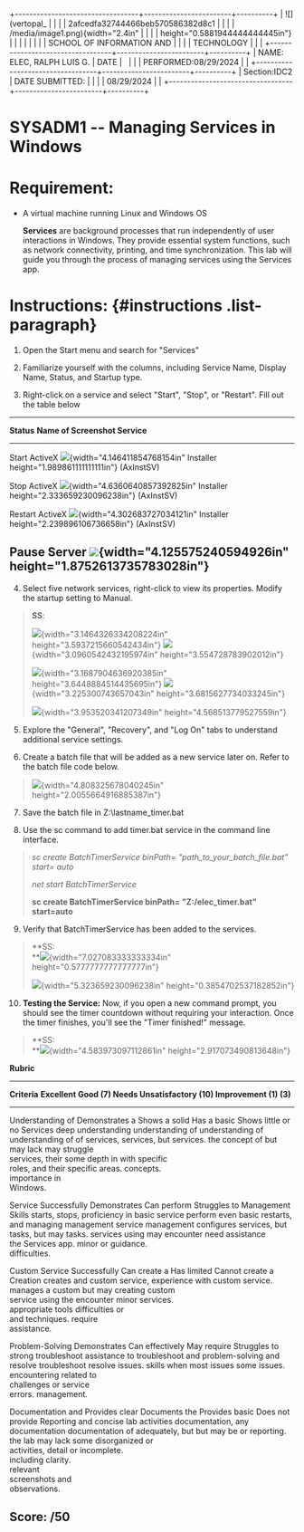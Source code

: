 +----------------------------------+------------------------+----------+
| ![](vertopal_                    |                        |          |
| 2afcedfa32744466beb570586382d8c1 |                        |          |
| /media/image1.png){width="2.4in" |                        |          |
| height="0.5881944444444445in"}   |                        |          |
|                                  |                        |          |
| SCHOOL OF INFORMATION AND        |                        |          |
| TECHNOLOGY                       |                        |          |
+----------------------------------+------------------------+----------+
| NAME: ELEC, RALPH LUIS G.        | DATE                   |          |
|                                  | PERFORMED:08/29/2024   |          |
+----------------------------------+------------------------+----------+
| Section:IDC2                     | DATE SUBMITTED:        |          |
|                                  | 08/29/2024             |          |
+----------------------------------+------------------------+----------+

# SYSADM1 -- Managing Services in Windows

# Requirement: 

-   A virtual machine running Linux and Windows OS

    **Services** are background processes that run independently of user
    interactions in Windows. They provide essential system functions,
    such as network connectivity, printing, and time synchronization.
    This lab will guide you through the process of managing services
    using the Services app.

# Instructions:  {#instructions .list-paragraph}

1.  Open the Start menu and search for \"Services\"

2.  Familiarize yourself with the columns, including Service Name,
    Display Name, Status, and Startup type.

3.  Right-click on a service and select \"Start\", \"Stop\", or
    \"Restart\". Fill out the table below

  ------------------------------------------------------------------------------------------------------------------------
  **Status**   **Name of    **Screenshot**
               Service**    
  ------------ ------------ ----------------------------------------------------------------------------------------------
  Start        ActiveX      ![](vertopal_2afcedfa32744466beb570586382d8c1/media/image2.png){width="4.146411854768154in"
               Installer    height="1.989861111111111in"}
               (AxInstSV)   

  Stop         ActiveX      ![](vertopal_2afcedfa32744466beb570586382d8c1/media/image3.png){width="4.6360640857392825in"
               Installer    height="2.333659230096238in"}
               (AxInstSV)   

  Restart      ActiveX      ![](vertopal_2afcedfa32744466beb570586382d8c1/media/image4.png){width="4.302683727034121in"
               Installer    height="2.239896106736658in"}
               (AxInstSV)   

  Pause        Server       ![](vertopal_2afcedfa32744466beb570586382d8c1/media/image5.png){width="4.125575240594926in"
                            height="1.8752613735783028in"}
  ------------------------------------------------------------------------------------------------------------------------

4.  Select five network services, right-click to view its properties.
    Modify the startup setting to Manual.

> **SS**:
>
> ![](vertopal_2afcedfa32744466beb570586382d8c1/media/image6.png){width="3.1464326334208224in"
> height="3.5937215660542434in"}
> ![](vertopal_2afcedfa32744466beb570586382d8c1/media/image7.png){width="3.0960542432195974in"
> height="3.554728783902012in"}
>
> ![](vertopal_2afcedfa32744466beb570586382d8c1/media/image8.png){width="3.1687904636920385in"
> height="3.6448884514435695in"}
> ![](vertopal_2afcedfa32744466beb570586382d8c1/media/image9.png){width="3.225300743657043in"
> height="3.6815627734033245in"}
>
> ![](vertopal_2afcedfa32744466beb570586382d8c1/media/image10.png){width="3.953520341207349in"
> height="4.568513779527559in"}

5.  Explore the \"General\", \"Recovery\", and \"Log On\" tabs to
    understand additional service settings.

6.  Create a batch file that will be added as a new service later on.
    Refer to the batch file code below.

> ![](vertopal_2afcedfa32744466beb570586382d8c1/media/image11.png){width="4.808325678040245in"
> height="2.0055664916885387in"}

7.  Save the batch file in Z:\\lastname_timer.bat

8.  Use the sc command to add timer.bat service in the command line
    interface.

> *sc create BatchTimerService binPath= \"path_to_your_batch_file.bat\"
> start= auto*
>
> *net start BatchTimerService*
>
> **sc create BatchTimerService binPath= "Z:/elec_timer.bat"
> start=auto**

9.  Verify that BatchTimerService has been added to the services.

> **SS:\
> **![](vertopal_2afcedfa32744466beb570586382d8c1/media/image12.png){width="7.027083333333334in"
> height="0.5777777777777777in"}
>
> ![](vertopal_2afcedfa32744466beb570586382d8c1/media/image13.png){width="5.323659230096238in"
> height="0.3854702537182852in"}

10. **Testing the Service:** Now, if you open a new command prompt, you
    should see the timer countdown without requiring your interaction.
    Once the timer finishes, you\'ll see the \"Timer finished!\"
    message.

> **SS:\
> **![](vertopal_2afcedfa32744466beb570586382d8c1/media/image14.png){width="4.583973097112861in"
> height="2.917073490813648in"}

**Rubric**

  ---------------------------------------------------------------------------------------
  **Criteria**      **Excellent       **Good (7)**    **Needs          **Unsatisfactory
                    (10)**                            Improvement      (1)**
                                                      (3)**            
  ----------------- ----------------- --------------- ---------------- ------------------
  Understanding of  Demonstrates a    Shows a solid   Has a basic      Shows little or no
  Services          deep              understanding   understanding of understanding of
                    understanding of  of services,    services, but    services.
                    the concept of    but may lack    may struggle     
                    services, their   some depth in   with specific    
                    roles, and their  specific areas. concepts.        
                    importance in                                      
                    Windows.                                           

  Service           Successfully      Demonstrates    Can perform      Struggles to
  Management Skills starts, stops,    proficiency in  basic service    perform even basic
                    restarts, and     managing        management       service management
                    configures        services, but   tasks, but may   tasks.
                    services using    may encounter   need assistance  
                    the Services app. minor           or guidance.     
                                      difficulties.                    

  Custom Service    Successfully      Can create a    Has limited      Cannot create a
  Creation          creates and       custom service, experience with  custom service.
                    manages a custom  but may         creating custom  
                    service using the encounter minor services.        
                    appropriate tools difficulties or                  
                    and techniques.   require                          
                                      assistance.                      

  Problem-Solving   Demonstrates      Can effectively May require      Struggles to
                    strong            troubleshoot    assistance to    troubleshoot and
                    problem-solving   and resolve     troubleshoot     resolve issues.
                    skills when       most issues     some issues.     
                    encountering      related to                       
                    challenges or     service                          
                    errors.           management.                      

  Documentation and Provides clear    Documents the   Provides basic   Does not provide
  Reporting         and concise       lab activities  documentation,   any documentation
                    documentation of  adequately, but but may be       or reporting.
                    the lab           may lack some   disorganized or  
                    activities,       detail or       incomplete.      
                    including         clarity.                         
                    relevant                                           
                    screenshots and                                    
                    observations.                                      

  **Score:**        **/50**                                            
  ---------------------------------------------------------------------------------------
